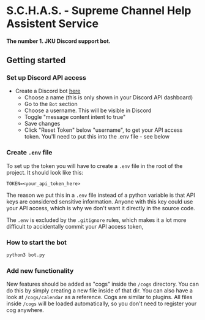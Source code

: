 # S.C.H.A.S. - Supreme Channel Help Assistent Service

#### The number 1. JKU Discord support bot.

## Getting started

### Set up Discord API access

- Create a Discord bot [here](https://discord.com/developers/applications)
  - Choose a name (this is only shown in your Discord API dashboard)
  - Go to the `Bot` section
  - Choose a username. This will be visible in Discord
  - Toggle "message content intent to true"
  - Save changes
  - Click "Reset Token" below "username", to get your API access token.
    You'll need to put this into the .env file - see below

### Create `.env` file

To set up the token you will have to create a `.env` file in the root of the project.
It should look like this:
```
TOKEN=<your_api_token_here>
```

The reason we put this in a `.env` file instead of a python variable is that API keys are considered sensitive information.
Anyone with this key could use your API access, which is why we don't want it directly in the source code.

The `.env` is excluded by the `.gitignore` rules, which makes it a lot more difficult to accidentally commit your API access token,

### How to start the bot

```bash
python3 bot.py
```

### Add new functionality

New features should be added as "cogs" inside the `/cogs` directory.
You can do this by simply creating a new file inside of that dir.
You can also have a look at `/cogs/calendar` as a reference.
Cogs are similar to plugins. All files inside `/cogs` will be loaded automatically, so you don't need to register your cog anywhere.
